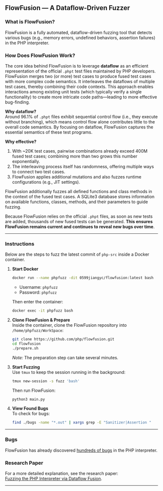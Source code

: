 ## FlowFusion — A Dataflow-Driven Fuzzer

### What is FlowFusion?

FlowFusion is a fully automated, dataflow-driven fuzzing tool that detects various bugs (e.g., memory errors, undefined behaviors, assertion failures) in the PHP interpreter.

### How Does FlowFusion Work?

The core idea behind FlowFusion is to leverage **dataflow** as an efficient representation of the official `.phpt` test files maintained by PHP developers. FlowFusion merges two (or more) test cases to produce fused test cases with more complex code semantics. It interleaves the dataflows of multiple test cases, thereby combining their code contexts. This approach enables interactions among existing unit tests (which typically verify a single functionality) to create more intricate code paths—leading to more effective bug-finding.

**Why dataflow?**  
Around 96.1% of `.phpt` files exhibit sequential control flow (i.e., they execute without branching), which means control flow alone contributes little to the overall code semantics. By focusing on dataflow, FlowFusion captures the essential semantics of these test programs.

**Why effective?**  
1. With ~20K test cases, pairwise combinations already exceed 400M fused test cases; combining more than two grows this number exponentially. 
2. The interleaving process itself has randomness, offering multiple ways to connect two test cases.  
3. FlowFusion applies additional mutations and also fuzzes runtime configurations (e.g., JIT settings).

FlowFusion additionally fuzzes all defined functions and class methods in the context of the fused test cases. A SQLite3 database stores information on available functions, classes, methods, and their parameters to guide fuzzing.

Because FlowFusion relies on the official `.phpt` files, as soon as new tests are added, thousands of new fused tests can be generated. **This ensures FlowFusion remains current and continues to reveal new bugs over time**.

---

### Instructions

Below are the steps to fuzz the latest commit of `php-src` inside a Docker container.

1. **Start Docker**  
   ```bash
   docker run --name phpfuzz -dit 0599jiangyc/flowfusion:latest bash
   ```
   - Username: `phpfuzz`
   - Password: `phpfuzz`
   
   Then enter the container:
   ```bash
   docker exec -it phpfuzz bash
   ```

2. **Clone FlowFusion & Prepare**  
   Inside the container, clone the FlowFusion repository into `/home/phpfuzz/WorkSpace`:
   ```bash
   git clone https://github.com/php/flowfusion.git
   cd flowfusion
   ./prepare.sh
   ```
   *Note:* The preparation step can take several minutes.

3. **Start Fuzzing**  
   Use `tmux` to keep the session running in the background:
   ```bash
   tmux new-session -s fuzz 'bash'
   ```
   Then run FlowFusion:
   ```bash
   python3 main.py
   ```

4. **View Found Bugs**  
   To check for bugs:
   ```bash
   find ./bugs -name "*.out" | xargs grep -E "Sanitizer|Assertion "
   ```

---

### Bugs

FlowFusion has already discovered [hundreds of bugs](https://github.com/php/php-src/issues?q=author%3AYuanchengJiang%20) in the PHP interpreter.

### Research Paper

For a more detailed explanation, see the research paper:  
[Fuzzing the PHP Interpreter via Dataflow Fusion](https://yuanchengjiang.github.io/docs/flowfusion.pdf).

---